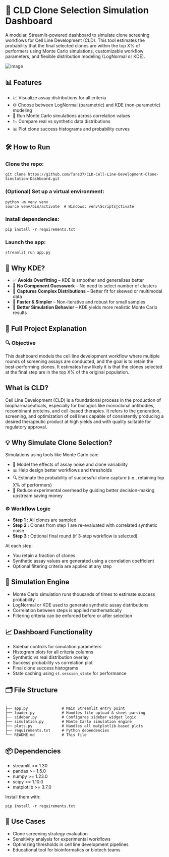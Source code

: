 # 🧬 CLD Clone Selection Simulation Dashboard

A modular, Streamlit-powered dashboard to simulate clone screening workflows for Cell Line Development (CLD). This tool estimates the probability that the final selected clones are within the top X% of performers using Monte Carlo simulations, customizable workflow parameters, and flexible distribution modeling (LogNormal or KDE).

![image](https://github.com/user-attachments/assets/b0858867-74cb-48e2-954f-6fe7b9b87be4)

## 📊 Features

- 📈 Visualize assay distributions for all criteria  
- ⚙️ Choose between LogNormal (parametric) and KDE (non-parametric) modeling  
- 🔁 Run Monte Carlo simulations across correlation values  
- 📉 Compare real vs synthetic data distributions  
- 📊 Plot clone success histograms and probability curves  

## 🛠 How to Run

### Clone the repo:
```
git clone https://github.com/Tans37/CLD-Cell-Line-Development-Clone-Simulation-Dashboard.git
```

### (Optional) Set up a virtual environment:
```
python -m venv venv
source venv/bin/activate  # Windows: venv\Scriptsctivate
```

### Install dependencies:
```
pip install -r requirements.txt
```

### Launch the app:
```
streamlit run app.py
```

## 🧠 Why KDE?

- ✅ **Avoids Overfitting** – KDE is smoother and generalizes better  
- 🎯 **No Component Guesswork** – No need to select number of clusters  
- 📐 **Captures Complex Distributions** – Better fit for skewed or multimodal data  
- 🚀 **Faster & Simpler** – Non-iterative and robust for small samples  
- 🔁 **Better Simulation Behavior** – KDE yields more realistic Monte Carlo results  

## 🧬 Full Project Explanation

### 🔍 Objective

This dashboard models the cell line development workflow where multiple rounds of screening assays are conducted, and the goal is to retain the best-performing clones. It estimates how likely it is that the clones selected at the final step are in the top X% of the original population.

## What is CLD?

Cell Line Development (CLD) is a foundational process in the production of biopharmaceuticals, especially for biologics like monoclonal antibodies, recombinant proteins, and cell-based therapies. It refers to the generation, screening, and optimization of cell lines capable of consistently producing a desired therapeutic product at high yields and with quality suitable for regulatory approval.

## 💡 Why Simulate Clone Selection?

Simulations using tools like Monte Carlo can:

- 🧠 Model the effects of assay noise and clone variability
- 📊 Help design better workflows and thresholds
- 🔍 Estimate the probability of successful clone capture (i.e., retaining top X% of performers)
- 🚀 Reduce experimental overhead by guiding better decision-making upstream saving money

### ⚙️ Workflow Logic

- **Step 1 :** All clones are sampled  
- **Step 2 :** Clones from step 1 are re-evaluated with correlated synthetic noise  
- **Step 3 :** Optional final round (if 3-step workflow is selected)  

At each step:
- You retain a fraction of clones  
- Synthetic assay values are generated using a correlation coefficient  
- Optional filtering criteria are applied at any step  

## 🧪 Simulation Engine

- Monte Carlo simulation runs thousands of times to estimate success probability  
- LogNormal or KDE used to generate synthetic assay distributions  
- Correlation between steps is applied mathematically  
- Filtering criteria can be enforced before or after selection  

## 📈 Dashboard Functionality

- Sidebar controls for simulation parameters  
- Histogram plots for all criteria columns  
- Synthetic vs real distribution overlay  
- Success probability vs correlation plot  
- Final clone success histograms  
- State caching using `st.session_state` for performance  

## 🗂️ File Structure

```
.
├── app.py               # Main Streamlit entry point
├── loader.py            # Handles file upload & sheet parsing
├── sidebar.py           # Configures sidebar widget logic
├── simulation.py        # Monte Carlo simulation engine
├── plots.py             # Handles all matplotlib-based plots
├── requirements.txt     # Python dependencies
└── README.md            # This file
```

## 📦 Dependencies

- streamlit >= 1.30  
- pandas >= 1.5.0  
- numpy >= 1.23.0  
- scipy >= 1.10.0  
- matplotlib >= 3.7.0

Install them with:
```
pip install -r requirements.txt
```

## 📌 Use Cases

- Clone screening strategy evaluation  
- Sensitivity analysis for experimental workflows  
- Optimizing thresholds in cell line development pipelines  
- Educational tool for bioinformatics or biotech teams  
